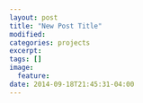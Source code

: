 ```yaml
---
layout: post
title: "New Post Title"
modified:
categories: projects
excerpt:
tags: []
image:
  feature:
date: 2014-09-18T21:45:31-04:00
---
```


